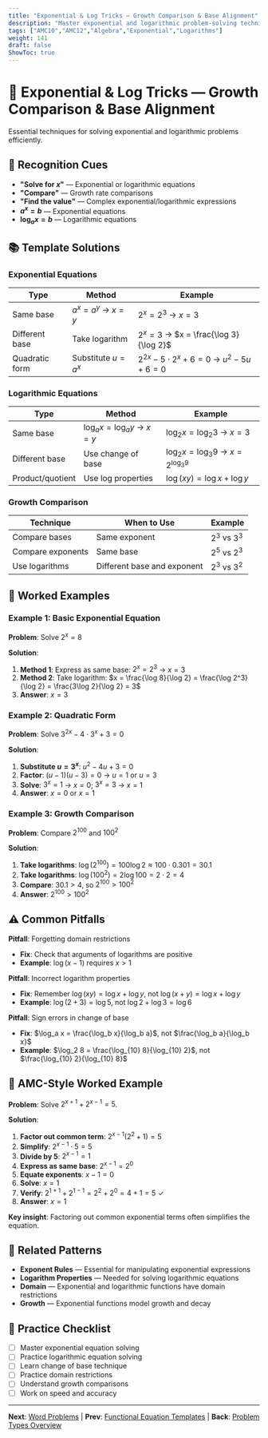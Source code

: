 ```yaml
---
title: "Exponential & Log Tricks — Growth Comparison & Base Alignment"
description: "Master exponential and logarithmic problem-solving techniques for AMC contests."
tags: ["AMC10","AMC12","Algebra","Exponential","Logarithms"]
weight: 141
draft: false
ShowToc: true
---
```


# 🔢 Exponential & Log Tricks — Growth Comparison & Base Alignment

Essential techniques for solving exponential and logarithmic problems efficiently.

## 🎯 Recognition Cues

- **"Solve for $x$"** — Exponential or logarithmic equations
- **"Compare"** — Growth rate comparisons
- **"Find the value"** — Complex exponential/logarithmic expressions
- **$a^x = b$** — Exponential equations
- **$\log_a x = b$** — Logarithmic equations

## 📚 Template Solutions

### Exponential Equations
| Type | Method | Example |
|------|--------|---------|
| Same base | $a^x = a^y$ → $x = y$ | $2^x = 2^3$ → $x = 3$ |
| Different base | Take logarithm | $2^x = 3$ → $x = \frac{\log 3}{\log 2}$ |
| Quadratic form | Substitute $u = a^x$ | $2^{2x} - 5 \cdot 2^x + 6 = 0$ → $u^2 - 5u + 6 = 0$ |

### Logarithmic Equations
| Type | Method | Example |
|------|--------|---------|
| Same base | $\log_a x = \log_a y$ → $x = y$ | $\log_2 x = \log_2 3$ → $x = 3$ |
| Different base | Use change of base | $\log_2 x = \log_3 9$ → $x = 2^{\log_3 9}$ |
| Product/quotient | Use log properties | $\log(xy) = \log x + \log y$ |

### Growth Comparison
| Technique | When to Use | Example |
|-----------|-------------|---------|
| Compare bases | Same exponent | $2^3$ vs $3^3$ |
| Compare exponents | Same base | $2^5$ vs $2^3$ |
| Use logarithms | Different base and exponent | $2^3$ vs $3^2$ |

## 🎯 Worked Examples

### Example 1: Basic Exponential Equation
**Problem**: Solve $2^x = 8$

**Solution**:
1. **Method 1**: Express as same base: $2^x = 2^3$ → $x = 3$
2. **Method 2**: Take logarithm: $x = \frac{\log 8}{\log 2} = \frac{\log 2^3}{\log 2} = \frac{3\log 2}{\log 2} = 3$
3. **Answer**: $x = 3$

### Example 2: Quadratic Form
**Problem**: Solve $3^{2x} - 4 \cdot 3^x + 3 = 0$

**Solution**:
1. **Substitute $u = 3^x$**: $u^2 - 4u + 3 = 0$
2. **Factor**: $(u-1)(u-3) = 0$ → $u = 1$ or $u = 3$
3. **Solve**: $3^x = 1$ → $x = 0$; $3^x = 3$ → $x = 1$
4. **Answer**: $x = 0$ or $x = 1$

### Example 3: Growth Comparison
**Problem**: Compare $2^{100}$ and $100^2$

**Solution**:
1. **Take logarithms**: $\log(2^{100}) = 100\log 2 \approx 100 \cdot 0.301 = 30.1$
2. **Take logarithms**: $\log(100^2) = 2\log 100 = 2 \cdot 2 = 4$
3. **Compare**: $30.1 > 4$, so $2^{100} > 100^2$
4. **Answer**: $2^{100} > 100^2$

## ⚠️ Common Pitfalls

**Pitfall**: Forgetting domain restrictions
- **Fix**: Check that arguments of logarithms are positive
- **Example**: $\log(x-1)$ requires $x > 1$

**Pitfall**: Incorrect logarithm properties
- **Fix**: Remember $\log(xy) = \log x + \log y$, not $\log(x+y) = \log x + \log y$
- **Example**: $\log(2+3) = \log 5$, not $\log 2 + \log 3 = \log 6$

**Pitfall**: Sign errors in change of base
- **Fix**: $\log_a x = \frac{\log_b x}{\log_b a}$, not $\frac{\log_b a}{\log_b x}$
- **Example**: $\log_2 8 = \frac{\log_{10} 8}{\log_{10} 2}$, not $\frac{\log_{10} 2}{\log_{10} 8}$

## 🎯 AMC-Style Worked Example

**Problem**: Solve $2^{x+1} + 2^{x-1} = 5$.

**Solution**:
1. **Factor out common term**: $2^{x-1}(2^2 + 1) = 5$
2. **Simplify**: $2^{x-1} \cdot 5 = 5$
3. **Divide by 5**: $2^{x-1} = 1$
4. **Express as same base**: $2^{x-1} = 2^0$
5. **Equate exponents**: $x-1 = 0$
6. **Solve**: $x = 1$
7. **Verify**: $2^{1+1} + 2^{1-1} = 2^2 + 2^0 = 4 + 1 = 5$ ✓
8. **Answer**: $x = 1$

**Key insight**: Factoring out common exponential terms often simplifies the equation.

## 🔗 Related Patterns

- **Exponent Rules** — Essential for manipulating exponential expressions
- **Logarithm Properties** — Needed for solving logarithmic equations
- **Domain** — Exponential and logarithmic functions have domain restrictions
- **Growth** — Exponential functions model growth and decay

## 📝 Practice Checklist

- [ ] Master exponential equation solving
- [ ] Practice logarithmic equation solving
- [ ] Learn change of base technique
- [ ] Practice domain restrictions
- [ ] Understand growth comparisons
- [ ] Work on speed and accuracy

---

**Next**: [Word Problems](word-problems-algebraic-models) | **Prev**: [Functional Equation Templates](functional-equation-templates) | **Back**: [Problem Types Overview](../)
